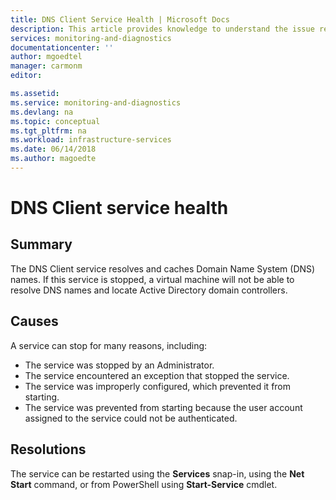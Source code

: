 ```yaml
---
title: DNS Client Service Health | Microsoft Docs
description: This article provides knowledge to understand the issue reported, what are the possible causes, and how to resolve the health issue identified by Azure Monitor VM Health.
services: monitoring-and-diagnostics
documentationcenter: ''
author: mgoedtel
manager: carmonm
editor: 

ms.assetid: 
ms.service: monitoring-and-diagnostics
ms.devlang: na
ms.topic: conceptual
ms.tgt_pltfrm: na
ms.workload: infrastructure-services
ms.date: 06/14/2018
ms.author: magoedte
---
```


# DNS Client service health

## Summary

The DNS Client service resolves and caches Domain Name System (DNS) names. If this service is stopped, a virtual machine will not be able to resolve DNS names and locate Active Directory domain controllers.

## Causes

A service can stop for many reasons, including:

- The service was stopped by an Administrator.
- The service encountered an exception that stopped the service.
- The service was improperly configured, which prevented it from starting.
- The service was prevented from starting because the user account assigned to the service could not be authenticated.

## Resolutions

The service can be restarted using the **Services** snap-in, using the **Net Start** command, or from PowerShell using **Start-Service** cmdlet.